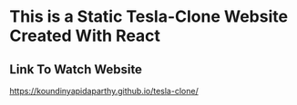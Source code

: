 # This is a Static Tesla-Clone Website Created With React 

## Link To Watch Website 
  https://koundinyapidaparthy.github.io/tesla-clone/ 
